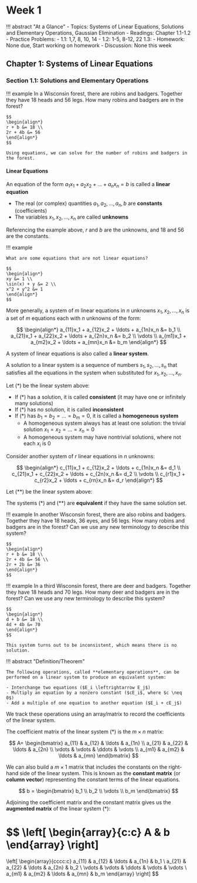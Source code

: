 # Week 1

!!! abstract "At a Glance"
    - Topics: Systems of Linear Equations, Solutions and Elementary Operations, Gaussian Elimination
    - Readings: Chapter 1.1-1.2
    - Practice Problems:
        - 1.1: 1,7, 8, 10, 14
        - 1.2: 1-5, 8-12, 22  1.3:
    - Homework: None due, Start working on homework
    - Discussion: None this week

## Chapter 1: Systems of Linear Equations

### Section 1.1: Solutions and Elementary Operations

!!! example
    In a Wisconsin forest, there are robins and badgers.
    Together they have 18 heads and 56 legs.
    How many robins and badgers are in the forest?

    $$
    \begin{align*}
    r + b &= 18 \\
    2r + 4b &= 56
    \end{align*}
    $$

    Using equations, we can solve for the number of robins and badgers in the forest.

#### Linear Equations

An equation of the form $a_1x_1 + a_2x_2 + \ldots + a_nx_n = b$ is called a **linear equation**

- The real (or complex) quantities $a_1, a_2, \ldots, a_n, b$ are **constants** (coefficients)
- The variables $x_1, x_2, \ldots, x_n$ are called **unknowns**

Referencing the example above, $r$ and $b$ are the unknowns, and 18 and 56 are the constants.

!!! example

    What are some equations that are not linear equations?

    $$
    \begin{align*}
    xy &= 1 \\
    \sin(x) + y &= 2 \\
    x^2 + y^2 &= 1
    \end{align*}
    $$

More generally, a system of $m$ linear equations in $n$ unknowns $x_1, x_2, \ldots, x_n$ is a set of $m$ equations each with $n$ unknowns of the form:

$$
\begin{align*}
a_{11}x_1 + a_{12}x_2 + \ldots + a_{1n}x_n &= b_1 \\
a_{21}x_1 + a_{22}x_2 + \ldots + a_{2n}x_n &= b_2 \\
\vdots \\
a_{m1}x_1 + a_{m2}x_2 + \ldots + a_{mn}x_n &= b_m
\end{align*}
$$

A system of linear equations is also called a **linear system**.

A solution to a linear system is a sequence of numbers $s_1, s_2, \ldots, s_n$ that satisfies all the equations in the system when substituted for $x_1, x_2, \ldots, x_n$.

Let $(*)$ be the linear system above:

- If $(*)$ has a solution, it is called **consistent** (it may have one or infinitely many solutions)
- If $(*)$ has no solution, it is called **inconsistent**
- If $(*)$ has $b_1 = b_2 = \ldots = b_m = 0$, it is called a **homogeneous system**
    - A homogeneous system always has at least one solution: the trivial solution $x_1 = x_2 = \ldots = x_n = 0$
    - A homogeneous system may have nontrivial solutions, where not each $x_i$ is 0

Consider another system of $r$ linear equations in $n$ unknowns:

$$
\begin{align*}
c_{11}x_1 + c_{12}x_2 + \ldots + c_{1n}x_n &= d_1 \\
c_{21}x_1 + c_{22}x_2 + \ldots + c_{2n}x_n &= d_2 \\
\vdots \\
c_{r1}x_1 + c_{r2}x_2 + \ldots + c_{rn}x_n &= d_r
\end{align*}
$$

Let $(**)$ be the linear system above:

The systems $(*)$ and $(**)$ are **equivalent** if they have the same solution set.

!!! example
    In another Wisconsin forest, there are also robins and badgers.
    Together they have 18 heads, 36 eyes, and 56 legs.
    How many robins and badgers are in the forest?
    Can we use any new terminology to describe this system?

    $$
    \begin{align*}
    r + b &= 18 \\
    2r + 4b &= 56 \\
    2r + 2b &= 36
    \end{align*}
    $$

!!! example
    In a third Wisconsin forest, there are deer and badgers.
    Together they have 18 heads and 70 legs.
    How many deer and badgers are in the forest?
    Can we use any new terminology to describe this system?

    $$
    \begin{align*}
    d + b &= 18 \\
    4d + 4b &= 70
    \end{align*}
    $$

    This system turns out to be inconsistent, which means there is no solution.

!!! abstract "Definition/Theorem"

    The following operations, called **elementary operations**, can be performed on a linear system to produce an equivalent system:

    - Interchange two equations ($E_i \leftrightarrow E_j$)
    - Multiply an equation by a nonzero constant ($cE_i$, where $c \neq 0$)
    - Add a multiple of one equation to another equation ($E_i + cE_j$)

We track these operations using an array/matrix to record the coefficients of the linear system.

The coefficient matrix of the linear system $(*)$ is the $m \times n$ matrix:

$$
A=
\begin{bmatrix}
a_{11} & a_{12} & \ldots & a_{1n} \\
a_{21} & a_{22} & \ldots & a_{2n} \\
\vdots & \vdots & \ddots & \vdots \\
a_{m1} & a_{m2} & \ldots & a_{mn}
\end{bmatrix}
$$

We can also build a $m \times 1$ matrix that includes the constants on the right-hand side of the linear system. This is known as the **constant matrix** (or **column vector**) representing the constant terms of the linear equations.

$$
b =
\begin{bmatrix}
b_1 \\
b_2 \\
\vdots \\
b_m
\end{bmatrix}
$$

Adjoining the coefficient matrix and the constant matrix gives us the **augmented matrix** of the linear system $(*)$:

$$
\left[
\begin{array}{c:c}
A & b
\end{array}
\right]
=
\left[
\begin{array}{cccc:c}
a_{11} & a_{12} & \ldots & a_{1n} & b_1 \\
a_{21} & a_{22} & \ldots & a_{2n} & b_2 \\
\vdots & \vdots & \ddots & \vdots & \vdots \\
a_{m1} & a_{m2} & \ldots & a_{mn} & b_m
\end{array}
\right]
$$


